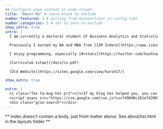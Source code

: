 ```yaml
---
## Configure page content in wide column
title: "About Me" # leave blank to exclude
number_featured: 3 # pulling from mainSections in config.toml
number_categories: 5 # set to zero to exclude
show_intro: true
intro: |
  I am currently a doctoral student of Business Analytics and Statistics at the Haslam College of Business, [the University of Tennessee](https://haslam.utk.edu/business-analytics-statistics), under the supervision of [Prof Sean Willems](https://seanwillems.com/).

  Previously I earned my BA and MBA from [IIM Indore](https://www.iimidr.ac.in/academic-programmes/five-year-integrated-programme-in-management-ipm/) in April 2021. I was also an [ERASMUS+](https://ec.europa.eu/programmes/erasmus-plus/node_en) exchange student at the [University of Latvia](https://www.lu.lv/en/) between Feb-Jun 2019. I completed my schooling at [Sainik School Tilaiya](https://www.sainikschooltilaiya.org/) in 2016.

  I enjoy programming, especially [#rstats](https://twitter.com/hashtag/rstats?lang=en). In my free time, I [read books](https://www.goodreads.com/review/list/66858367-harshvardhan?shelf=%23ALL%23), participate in adventure sports, and lift my spirits with Calvin and Hobbes. [Spotify](https://open.spotify.com/user/6z25jqql0glx8o5aqhp8xkumr) has boosted how much I listen to music; my playlist of [Classical Hindi Music](https://open.spotify.com/playlist/2n6mpS4UvR3bXIpF1mrTFX?si=1ff29dd310e44d8f) is popular on Spotify.

  [Curriculum vitae](/docs/cv.pdf)
  
  [Old Website](https://sites.google.com/view/harsh17/)

show_outro: true

outro: |
  <i class="fas fa-mug-hot pr2"></i>If my blog has helped you, you can [buy me a coffee](https://ko-fi.com/harsh17)!
  <script async src="https://cse.google.com/cse.js?cx=7d9698c281e7d2001"></script>
  <div class="gcse-search"></div>
---
```


\*\* index doesn't contain a body, just front matter above. See about/list.html in the layouts folder \*\*
